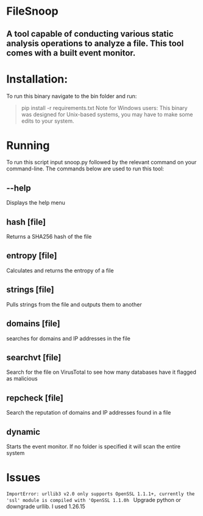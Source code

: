 # FileSnoop

## A tool capable of conducting various static analysis operations to analyze a file. This tool comes with a built event monitor.

# Installation:
To run this binary navigate to the bin folder and run:
> pip install -r requirements.txt
Note for Windows users: This binary was designed for Unix-based systems, you may have to make some edits to your system.

# Running 
To run this script input snoop.py followed by the relevant command on your command-line. The commands below are used to run this tool:

## --help

Displays the help menu

## hash [file]

Returns a SHA256 hash of the file

## entropy [file]

Calculates and returns the entropy of a file

## strings [file]

Pulls strings from the file and outputs them to another

## domains [file]

searches for domains and IP addresses in the file

## searchvt [file]

Search for the file on VirusTotal to see how many databases have it flagged as malicious

## repcheck [file]

Search the reputation of domains and IP addresses found in a file

## dynamic

Starts the event monitor. If no folder is specified it will scan the entire system


# Issues
`
ImportError: urllib3 v2.0 only supports OpenSSL 1.1.1+, currently the 'ssl' module is compiled with 'OpenSSL 1.1.0h 
`
Upgrade python or downgrade urllib. I used 1.26.15
